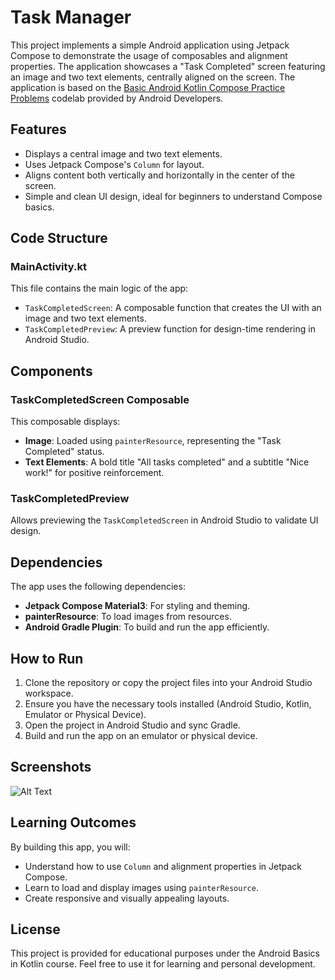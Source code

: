 # Task Manager

This project implements a simple Android application using Jetpack Compose to demonstrate the usage of composables and alignment properties. The application showcases a "Task Completed" screen featuring an image and two text elements, centrally aligned on the screen. The application is based on the [Basic Android Kotlin Compose Practice Problems](https://developer.android.com/codelabs/basic-android-kotlin-compose-composables-practice-problems?continue=https%3A%2F%2Fdeveloper.android.com%2Fcourses%2Fpathways%2Fandroid-basics-compose-unit-1-pathway-3%23codelab-https%3A%2F%2Fdeveloper.android.com%2Fcodelabs%2Fbasic-android-kotlin-compose-composables-practice-problems#2) codelab provided by Android Developers.

## Features

- Displays a central image and two text elements.
- Uses Jetpack Compose's `Column` for layout.
- Aligns content both vertically and horizontally in the center of the screen.
- Simple and clean UI design, ideal for beginners to understand Compose basics.

## Code Structure

### MainActivity.kt

This file contains the main logic of the app:

- `TaskCompletedScreen`: A composable function that creates the UI with an image and two text elements.
- `TaskCompletedPreview`: A preview function for design-time rendering in Android Studio.

## Components

### TaskCompletedScreen Composable

This composable displays:

- **Image**: Loaded using `painterResource`, representing the "Task Completed" status.
- **Text Elements**: A bold title "All tasks completed" and a subtitle "Nice work!" for positive reinforcement.

### TaskCompletedPreview

Allows previewing the `TaskCompletedScreen` in Android Studio to validate UI design.

## Dependencies

The app uses the following dependencies:

- **Jetpack Compose Material3**: For styling and theming.
- **painterResource**: To load images from resources.
- **Android Gradle Plugin**: To build and run the app efficiently.

## How to Run

1. Clone the repository or copy the project files into your Android Studio workspace.
2. Ensure you have the necessary tools installed (Android Studio, Kotlin, Emulator or Physical Device).
3. Open the project in Android Studio and sync Gradle.
4. Build and run the app on an emulator or physical device.

## Screenshots
![Alt Text]([image_url](https://drive.google.com/file/d/1CHtlkpmf59utguJLQJnTrcy2L9-wd0m6/view?usp=sharing))



## Learning Outcomes

By building this app, you will:

- Understand how to use `Column` and alignment properties in Jetpack Compose.
- Learn to load and display images using `painterResource`.
- Create responsive and visually appealing layouts.

## License

This project is provided for educational purposes under the Android Basics in Kotlin course. Feel free to use it for learning and personal development.

